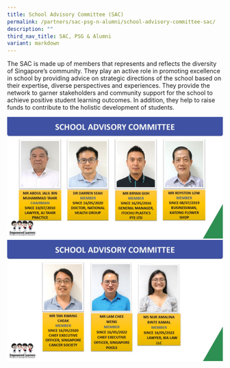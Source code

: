 ```yaml
---
title: School Advisory Committee (SAC)
permalink: /partners/sac-psg-n-alumni/school-advisory-committee-sac/
description: ""
third_nav_title: SAC, PSG & Alumni
variant: markdown
---
```

The SAC is made up of members that represents and reflects the diversity of Singapore’s community. They play an active role in promoting excellence in school by providing advice on strategic directions of the school based on their expertise, diverse perspectives and experiences. They provide the network to garner stakeholders and community support for the school to achieve positive student learning outcomes. In addition, they help to raise funds to contribute to the holistic development of students.

![](/images/SAC_1.jpg)<br>
![](/images/SAC_2.jpg)